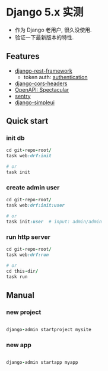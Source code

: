 # Django 5.x 实测

- 作为 Django 老用户, 很久没使用.
- 验证一下最新版本的特性.

## Features

- [django-rest-framework](https://www.django-rest-framework.org/tutorial/quickstart/)
  - token auth: [authentication](https://www.django-rest-framework.org/api-guide/authentication/)
- [django-cors-headers](https://github.com/adamchainz/django-cors-headers)
- [OpenAPI: Spectacular](https://github.com/tfranzel/drf-spectacular/)
- [sentry](https://sentry.io/)
- [django-simpleui]()

## Quick start

### init db

```ruby
cd git-repo-root/
task web:drf:init

# or
task init
```

### create admin user

```ruby
cd git-repo-root/
task web:drf:init:user

# or
task init:user  # input: admin/admin
```

### run http server

```ruby
cd git-repo-root/
task web:drf:run

# or
cd this-dir/
task run
```

## Manual

### new project

```ruby

django-admin startproject mysite
```

### new app

```ruby

django-admin startapp myapp
```
